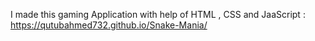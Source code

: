 I made this gaming Application with help of HTML , CSS and JaaScript : https://qutubahmed732.github.io/Snake-Mania/
